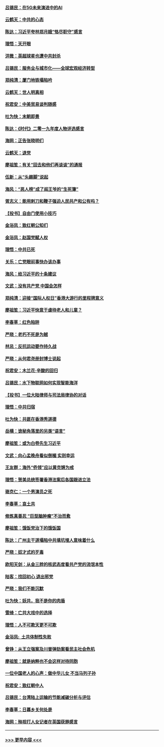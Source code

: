#### [吕锡民：在5G未来演进中的AI](../pages/nsc993/n11730010.md?t=12190233) 
#### [云鹤天：中共的心态](../pages/nsc993/n11729906.md?t=12190233) 
#### [陈达：习近平夸林郑月娥“恪尽职守”感言](../pages/nsc993/n11729881.md?t=12190233) 
#### [理悟：天开眼](../pages/nsc993/n11729699.md?t=12190233) 
#### [洪微：英超球星也遭中共封杀](../pages/nsc993/n11727243.md?t=12190233) 
#### [吕锡民：服务业与城市化——全球宏观经济转型](../pages/nsc993/n11725845.md?t=12190233) 
#### [郑纯清：厦门地铁塌陷吟](../pages/nsc993/n11725813.md?t=12190233) 
#### [云鹤天：世人明真相](../pages/nsc993/n11725621.md?t=12190233) 
#### [祝君安：中美贸易谈判随感](../pages/nsc993/n11725609.md?t=12190233) 
#### [吐为快：末朝即景](../pages/nsc993/n11723365.md?t=12190233) 
#### [陈达：《时代》二零一九年度人物评选感言](../pages/nsc993/n11723337.md?t=12190233) 
#### [海网：正告张晓明们](../pages/nsc993/n11723228.md?t=12190233) 
#### [云鹤天：退党](../pages/nsc993/n11723056.md?t=12190233) 
#### [廖祖笙：有关“回去和他们再谈谈”的通报](../pages/nsc993/n11722442.md?t=12190233) 
#### [伍新：从“头踢脚”说起](../pages/nsc993/n11722429.md?t=12190233) 
#### [海风：“恶人榜”成了阎王爷的“生死簿”](../pages/nsc993/n11722272.md?t=12190233) 
#### [胥志义：能用剌刀和鞭子强迫人民共产和公有吗？](../pages/nsc993/n11720569.md?t=12190233) 
#### [【投书】自由门使用小技巧](../pages/nsc993/n11720180.md?t=12190233) 
#### [金浴凤：致红朝公知们](../pages/nsc993/n11720563.md?t=12190233) 
#### [金浴凤：赵国党赋人权](../pages/nsc993/n11720533.md?t=12190233) 
#### [理悟：中共已死](../pages/nsc993/n11720233.md?t=12190233) 
#### [关乐：亡党眼前事快办该办事](../pages/nsc993/n11719160.md?t=12190233) 
#### [海风：给习近平的十条建议](../pages/nsc993/n11717616.md?t=12190233) 
#### [文武：没有共产党 中国会怎样](../pages/nsc993/n11717584.md?t=12190233) 
#### [郑纯清：迎接“国际人权日”香港大游行的里程牌意义](../pages/nsc993/n11717417.md?t=12190233) 
#### [廖祖笙：习近平快意于虐待老人和儿童？](../pages/nsc993/n11715313.md?t=12190233) 
#### [李春草：红色陷阱](../pages/nsc993/n11715029.md?t=12190233) 
#### [严晓：老朽不死是为贼](../pages/nsc993/n11712910.md?t=12190233) 
#### [林忌：反抗运动要作持久战](../pages/nsc993/n11712623.md?t=12190233) 
#### [严晓：从何君尧册封博士说起](../pages/nsc993/n11712465.md?t=12190233) 
#### [祝君安：木兰花·辛酸的回归](../pages/nsc993/n11712381.md?t=12190233) 
#### [吕锡民：水下物联网如何实现智能海洋](../pages/nsc993/n11711158.md?t=12190233) 
#### [【投书】一位大陆律师与司法局律协的对话](../pages/nsc993/n11709675.md?t=12190233) 
#### [理悟：中共归宿](../pages/nsc993/n11710059.md?t=12190233) 
#### [吐为快：共匪在香港秀道德](../pages/nsc993/n11709979.md?t=12190233) 
#### [岳横：诡秘角落里的另类“语言”](../pages/nsc993/n11709792.md?t=12190233) 
#### [廖祖笙：或为白卷先生习近平](../pages/nsc993/n11708330.md?t=12190233) 
#### [文武：向心孟晚舟看似倒楣 实则幸运](../pages/nsc993/n11708236.md?t=12190233) 
#### [王友群：海外“侨领”应以黄克锵为戒](../pages/nsc993/n11706176.md?t=12190233) 
#### [理悟：贺美总统签署香港法案后各国跟进立法](../pages/nsc993/n11706853.md?t=12190233) 
#### [骆克仁：一个男演员之死](../pages/nsc993/n11706677.md?t=12190233) 
#### [李春草：哀土共](../pages/nsc993/n11706255.md?t=12190233) 
#### [修炼真善忍 “巨型脑肿瘤”不治而愈](../pages/nsc993/n11705340.md?t=12190233) 
#### [廖祖笙：饿饭党治下的饿饭国](../pages/nsc993/n11705085.md?t=12190233) 
#### [陈达：广州主干道塌陷中共填坑埋人意味着什么](../pages/nsc993/n11705046.md?t=12190233) 
#### [严晓：奴才式的歹毒](../pages/nsc993/n11704826.md?t=12190233) 
#### [欧阳天剑：从金三胖的核武态度看共产党的流氓本性](../pages/nsc993/n11702238.md?t=12190233) 
#### [陆客：找回初心 退出邪党](../pages/nsc993/n11702213.md?t=12190233) 
#### [严晓：我们不能沉默](../pages/nsc993/n11702110.md?t=12190233) 
#### [吐为快：妖共，我不是你的肉盾](../pages/nsc993/n11701366.md?t=12190233) 
#### [雪绮：亡共大戏中的选择](../pages/nsc993/n11699922.md?t=12190233) 
#### [理悟：人不可欺天更不可欺](../pages/nsc993/n11699657.md?t=12190233) 
#### [金浴凤:  土共体制性失败](../pages/nsc993/n11699361.md?t=12190233) 
#### [曾铮：从王立强案及川普弹劾案看民主社会危机](../pages/nsc993/n11699318.md?t=12190233) 
#### [廖祖笙：就是纳粹也不会这样对待同胞](../pages/nsc993/n11697658.md?t=12190233) 
#### [一位中国老人的心声：做中华儿女 不当马列子孙](../pages/nsc993/n11697525.md?t=12190233) 
#### [祝君安：致红朝中人](../pages/nsc993/n11697518.md?t=12190233) 
#### [吕锡民：台湾陆上运输的节能减碳分析与评估](../pages/nsc993/n11694983.md?t=12190233) 
#### [李春草：日暮乡关何处是](../pages/nsc993/n11694805.md?t=12190233) 
#### [海网：殃视打人女记者在英国获罪感言](../pages/nsc993/n11693832.md?t=12190233) 

----
#### [ >>> 更早内容 <<< ](../indexes/nsc993-earlier.md)
